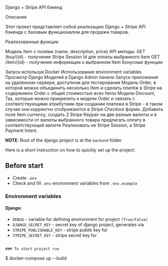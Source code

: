 Django + Stripe API бэкенд

Описание

Этот проект представляет собой реализацию Django + Stripe API бэкенда с базовым функционалом для продажи товаров.

Реализованные функции

Модель Item с полями (name, description, price)
API методы:
  GET /buy/{id} - получение Stripe Session Id для оплаты выбранного Item
  GET /item/{id} - получение информации о выбранном Item
Бонусные функции

  Запуск используя Docker
  Использование environment variables
  Просмотр Django Моделей в Django Admin панели
  Запуск приложения на удаленном сервере, доступном для тестирования
  Модель Order, в которой можно объединить несколько Item и сделать платёж в Stripe на содержимое Order c общей стоимостью всех Items
  Модели Discount, Tax, которые можно прикрепить к модели Order и связать с соответствующими атрибутами при создании платежа в Stripe - в таком случае они корректно отображаются в Stripe Checkout форме.
  Добавить поле Item.currency, создать 2 Stripe Keypair на две разные валюты и в зависимости от валюты выбранного товара предлагать оплату в соответствующей валюте
  Реализовать не Stripe Session, а Stripe Payment Intent.

  
**NOTE**: Root of the django project is at the `backend` folder

Here is a short instruction on how to quickly set up the project:

## Before start
- Create `.env`
- Check and fill `.env` environment variables from `.env.example`

### Environment variables
#### Django:

- `DEBUG` - variable for defining environment for project `(True/False)`
- `DJANGO_SECRET_KEY` - secret key of django project, generates via
- `STRIPE_PUBLISHABLE_KEY` - stripe publik key for
- `STRIPE_SECRET_KEY` - stripe secret key for
```

### To start project run
```
$ docker-compose up --build
```

